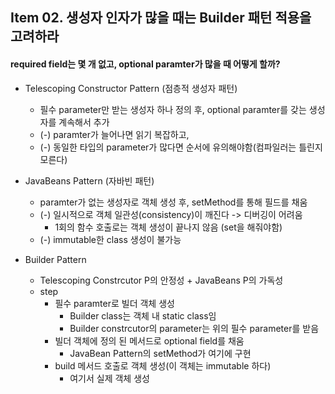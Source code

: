 ## Item 02. 생성자 인자가 많을 때는 Builder 패턴 적용을 고려하라
#### required field는 몇 개 없고, optional paramter가 많을 때 어떻게 할까?
* Telescoping Constructor Pattern (점층적 생성자 패턴)
    - 필수 parameter만 받는 생성자 하나 정의 후, optional paramter를 갖는 생성자를 계속해서 추가
    - (-) paramter가 늘어나면 읽기 복잡하고, 
    - (-) 동일한 타입의 parameter가 많다면 순서에 유의해야함(컴파일러는 틀린지 모른다)
* JavaBeans Pattern (자바빈 패턴)
    - paramter가 없는 생성자로 객체 생성 후, setMethod를 통해 필드를 채움 
    - (-) 일시적으로 객체 일관성(consistency)이 깨진다 -> 디버깅이 어려움 
        + 1회의 함수 호출로는 객체 생성이 끝나지 않음 (set을 해줘야함)
    - (-) immutable한 class 생성이 불가능 

* Builder Pattern 
    - Telescoping Constrcutor P의 안정성 + JavaBeans P의 가독성 
    - step
        + 필수 paramter로 빌더 객체 생성
            * Builder class는 객체 내 static class임 
            * Builder constrcutor의 parameter는 위의 필수 parameter를 받음 
        + 빌더 객체에 정의 된 메서드로 optional field를 채움
            * JavaBean Pattern의 setMethod가 여기에 구현 
        + build 메서드 호출로 객체 생성(이 객체는 immutable 하다)
            * 여기서 실제 객체 생성 
